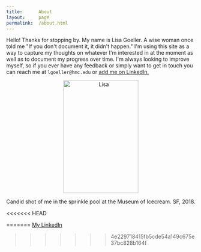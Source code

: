 ```yaml
---
title:      About
layout:     page
permalink:  /about.html
---
```


Hello! Thanks for stopping by. My name is Lisa Goeller. A wise woman once told me "If you don't document it, it didn't happen." I'm using this site as a way to capture my thoughts on whatever I'm interested in at the moment as well as to document my progress over time.  I'm always looking to improve myself, so if you ever have any feedback or simply want to get in touch you can reach me at  `lgoeller@hmc.edu` or [add me on LinkedIn.](https://www.linkedin.com/in/lisagoeller/)

<p style="text-align:center;">
<img src="{{site.url}}/assets/lisa.jpg" height="300" width="200"
alt="Lisa"><br>

Candid shot of me in the sprinkle pool at the Museum of Icecream. SF, 2018.
</p>

<<<<<<< HEAD

=======
[My LinkedIn](https://www.linkedin.com/in/lisagoeller/)
>>>>>>> 4e229718415fb5cde54a149c675e37bc828b164f

